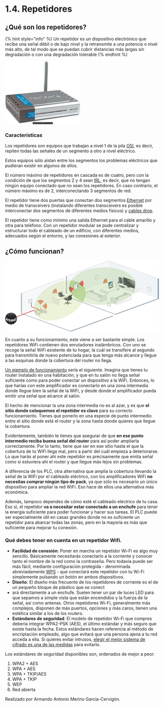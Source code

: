 # 1.4. Repetidores

## ¿Qué son los repetidores?

{% hint style="info" %}
Un repetidor es un dispositivo electrónico que recibe una señal débil o de bajo nivel y la retransmite a una potencia o nivel más alto, de tal modo que se puedan cubrir distancias más largas sin degradación o con una degradación tolerable
{% endhint %}

![](../.gitbook/assets/Repetidor-2.jpg)

### Características

Los repetidores son equipos que trabajan a nivel 1 de la pila [OSI](https://www.ecured.cu/OSI), es decir, repiten todas las señales de un segmento a otro a nivel eléctrico.

Estos equipos sólo aíslan entre los segmentos los problemas eléctricos que pudieran existir en algunos de ellos.

El número máximo de repetidores en cascada es de cuatro, pero con la condición de que los segmentos 2 y 4 sean [IRL](https://www.ecured.cu/index.php?title=IRL\&action=edit\&redlink=1), es decir, que no tengan ningún equipo conectado que no sean los repetidores. En caso contrario, el número máximo es de 2, interconectando 3 segmentos de red.

El repetidor tiene dos puertas que conectan dos segmentos [Ethernet](https://www.ecured.cu/Ethernet) por medio de transceivers (instalando diferentes transceivers es posible interconectar dos segmentos de diferentes medios físicos) y [cables drop](https://www.ecured.cu/index.php?title=Cables\_drop\&action=edit\&redlink=1).

El repetidor tiene como mínimo una salida Ethernet para el cable amarillo y otra para teléfono. Con un repetidor modular se pude centralizar y estructurar todo el cableado de un edificio, con diferentes medios, adecuados según el entorno, y las conexiones al exterior.

## ¿Cómo funcionan?

![](../.gitbook/assets/funcionamientoRepetidorWifi.jpg)

En cuanto a su funcionamiento, este viene a ser bastante simple. Los repetidores WiFi contienen dos enrutadores inalámbricos. Con uno se recoge la señal WiFi existente de tu hogar, la cuál se transifere al segundo para transmitirla de nuevo potenciada para que tenga más alcance y llegue a las esquinas donde la cobertura del router no llega.

[Un ejemplo de funcionamiento](https://www.xataka.com/perifericos/guia-basica-para-comprar-repetidor-wi-fi-consejos-seleccion-modelos-para-todos-bolsillos) sería el siguiente. Imagina que tienes tu router instalado en una habitación, y que en tu salón no llega señal suficiente como para poder conectar un dispositivo a la WiFi. Entonces, lo que harías con este amplificador es conectarlo en una zona intermedia donde llegue bien la señal de la WiFi, y desde donde el amplificador pueda emitir una señal que alcance al salón.

El hecho de mencionar la una zona intermedia no es al azar, y es que **el sitio donde coloquemos el repetidor es clave** para su correcto funcionamiento. Tienes que ponerlo en una especie de punto intermedio entre el sitio donde está el router y la zona hasta donde quieres que llegue la cobertura.

Evidentemente, también te tienes que asegurar de que **en ese punto intermedio reciba buena señal del router** para así poder ampliarla correctamente. Por lo tanto, tiene que ser en ese sitio hasta el que la cobertura de tu WiFi llega mal, pero a partir del cuál empieza a deteriorarse. Lo que harás al poner ahí este repetidor es precisamente que emita señal como si estuviera ahí el router y que llegue más lejos sin problemas.

A diferencia de los PLC, otra alternativa que amplía la cobertura llevando la señal de la WiFi por el cableado eléctrico, con los amplificadores WiFi **no necesitas comprar ningún tipo de pack**, ya que sólo es necesario un único dispositivo para ampliar la red WiFi. Eso hace de ellos una alternativa más económica.

Además, tampoco dependes de cómo esté el cableado eléctrico de tu casa. Eso sí, el repetidor **va a necesitar estar conectado a un enchufe** para tener la energía suficiente para poder funcionar y hacer sus tareas. El PLC puede ser especialmente útil en casas grandes donde no es suficiente un repetidor para abarcar todas las zonas, pero en la mayoría es más que suficiente para mejorar tu conexión.

### Qué debes tener en cuenta en un repetidor Wifi.

* **Facilidad de conexión**: Poner en marcha un repetidor Wi-Fi es algo muy sencillo. Básicamente necesitarás conectarlo a la corriente y conocer tanto el nombre de la red como la contraseña. Pero todavía puede ser más fácil, mediante configuración protegida - denominada abreviadamente [WPS](https://www.xataka.com/basics/wps-que-sirve-este-boton-que-trae-algunos-routers) - que conectará este repetidor con tu Wi-Fi simplemente pulsando un botón en ambos dispositivos.
* **Diseño**: El diseño más frecuente de los repetidores de corriente es el de un pequeño bloque de plástico que se conect
* ará directamente a un enchufe. Suelen tener un par de luces LED para que sepamos a simple vista que están encendidos y la fuerza de la señal, así como antenas. Otros repetidores Wi-Fi, generalmente más complejos, disponen de más puertos, opciones y más caros, tienen una estética similar a los de los routers.
* **Estándares de seguridad**: El modelo de repetidor Wi-Fi que compres debería integrar WPA2-PSK (AES), el último estándar y más seguro que existe hasta la fecha. Estos estándares hacen referencia al método de encriptación empleado, algo que evitará que una persona ajena a tu red acceda a ella. Si quieres evitar intrusos, [elegir el mejor sistema de cifrado es una de las medidas](https://www.xataka.com/ordenadores/como-proteger-tu-wifi-por-completo) para evitarlo.

Los estándares de seguridad disponibles son, ordenados de mejor a peor:

1. WPA2 + AES
2. WPA + AES
3. WPA + TKIP/AES
4. WPA + TKIP
5. WEP
6. Red abierta

Realizado por Armando Antonio Merino García-Cervigón.
